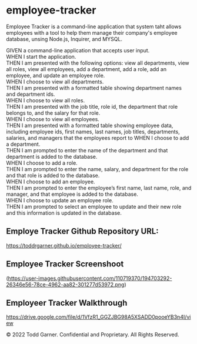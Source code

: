 # employee-tracker   

Employee Tracker is a command-line application that system taht allows employees with a tool to help them manage their company's employee database, unsing Node.js, Inquirer, and MYSQL.

GIVEN a command-line application that accepts user input. <br>
WHEN I start the application. <br>
THEN I am presented with the following options: view all departments, view all roles, view all employees, add a department, add a role, add an employee, and update an employee role. <br>
WHEN I choose to view all departments. <br>
THEN I am presented with a formatted table showing department names and department ids. <br>
WHEN I choose to view all roles. <br>
THEN I am presented with the job title, role id, the department that role belongs to, and the salary for that role. <br>
WHEN I choose to view all employees. <br>
THEN I am presented with a formatted table showing employee data, including employee ids, first names, last names, job titles, departments, salaries, and managers that the employees report to
WHEN I choose to add a department. <br>
THEN I am prompted to enter the name of the department and that department is added to the database.<br>
WHEN I choose to add a role.<br>
THEN I am prompted to enter the name, salary, and department for the role and that role is added to the database.<br>
WHEN I choose to add an employee.<br>
THEN I am prompted to enter the employee’s first name, last name, role, and manager, and that employee is added to the database.<br>
WHEN I choose to update an employee role.<br>
THEN I am prompted to select an employee to update and their new role and this information is updated in the database.<br>

## Employe Tracker Github Repository URL:

https://toddrgarner.github.io/employee-tracker/


## Employee Tracker Screenshoot

(https://user-images.githubusercontent.com/110719370/194703292-26346e56-78ce-4962-aa82-301277d53972.png)

## Employeer Tracker Walkthrough

https://drive.google.com/file/d/1VfzR1_GGZJBG98A5XSADD0pooeYB3n4I/view

© 2022 Todd Garner. Confidential and Proprietary. All Rights Reserved.
